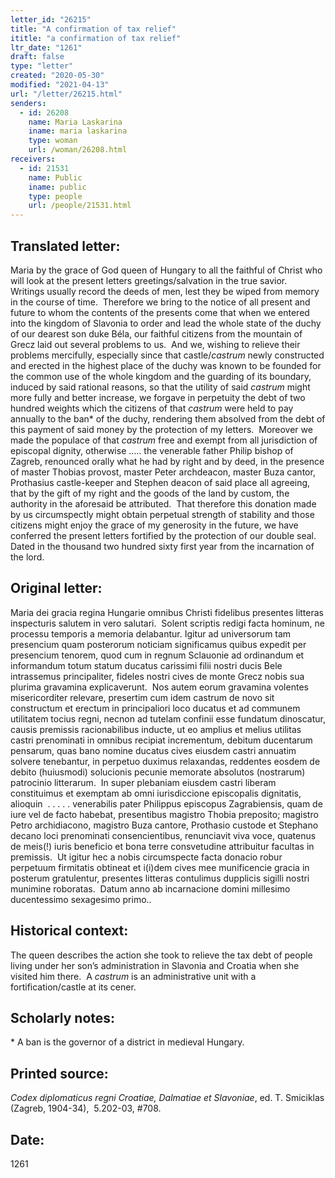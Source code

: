 ```yaml
---
letter_id: "26215"
title: "A confirmation of tax relief"
ititle: "a confirmation of tax relief"
ltr_date: "1261"
draft: false
type: "letter"
created: "2020-05-30"
modified: "2021-04-13"
url: "/letter/26215.html"
senders:
  - id: 26208
    name: Maria Laskarina
    iname: maria laskarina
    type: woman
    url: /woman/26208.html
receivers:
  - id: 21531
    name: Public
    iname: public
    type: people
    url: /people/21531.html
---
```

<h2> Translated letter:</h2><p>Maria by the grace of God queen of Hungary to all the faithful of Christ who will look at the present letters greetings/salvation in the true savior.&nbsp; Writings usually record the deeds of men, lest they be wiped from memory in the course of time.&nbsp; Therefore we bring to the notice of all present and future to whom the contents of the presents come that when we entered into the kingdom of Slavonia to order and lead the whole state of the duchy of our dearest son duke Béla, our faithful citizens from the mountain of Grecz laid out several problems to us.&nbsp; And we, wishing to relieve their problems mercifully, especially since that castle/<em>castrum</em> newly constructed and erected in the highest place of the duchy was known to be founded for the common use of the whole kingdom and the guarding of its boundary, induced by said rational reasons, so that the utility of said <em>castrum</em> might more fully and better increase, we forgave in perpetuity the debt of two hundred weights which the citizens of that <em>castrum</em> were held to pay annually to the ban* of the duchy, rendering them absolved from the debt of this payment of said money by the protection of my letters.&nbsp; Moreover we made the populace of that <em>castrum</em> free and exempt from all jurisdiction of episcopal dignity, otherwise ….. the venerable father Philip bishop of Zagreb, renounced orally what he had by right and by deed, in the presence of master Thobias provost, master Peter archdeacon, master Buza cantor, Prothasius castle-keeper and Stephen deacon of said place all agreeing, that by the gift of my right and the goods of the land by custom, the authority in the aforesaid be attributed.&nbsp; That therefore this donation made by us circumspectly might obtain perpetual strength of stability and those citizens might enjoy the grace of my generosity in the future, we have conferred the present letters fortified by the protection of our double seal.&nbsp; Dated in the thousand two hundred sixty first year from the incarnation of the lord.</p><h2 class="mt-4"> Original letter:</h2><p>Maria dei gracia regina Hungarie omnibus Christi fidelibus presentes litteras inspecturis salutem in vero salutari.&nbsp; Solent scriptis redigi facta hominum, ne processu temporis a memoria delabantur. Igitur ad universorum tam presencium quam posterorum noticiam significamus quibus expedit per presencium tenorem, quod cum in regnum Sclauonie ad ordinandum et informandum totum statum ducatus carissimi filii nostri ducis Bele intrassemus principaliter, fideles nostri cives de monte Grecz nobis sua plurima gravamina explicaverunt.&nbsp; Nos autem eorum gravamina volentes misericorditer relevare, presertim cum idem castrum de novo sit constructum et erectum in principaliori loco ducatus et ad communem utilitatem tocius regni, necnon ad tutelam confinii esse fundatum dinoscatur, causis premissis racionabilibus inducte, ut eo amplius et melius utilitas castri prenominati in omnibus recipiat incrementum, debitum ducentarum pensarum, quas bano nomine ducatus cives eiusdem castri annuatim solvere tenebantur, in perpetuo duximus relaxandas, reddentes eosdem de debito (huiusmodi) solucionis pecunie memorate absolutos (nostrarum) patrocinio litterarum.&nbsp; In super plebaniam eiusdem castri liberam constituimus et exemptam ab omni iurisdiccione episcopalis dignitatis, alioquin&nbsp; . . . . . venerabilis pater Philippus episcopus Zagrabiensis, quam de iure vel de facto habebat, presentibus magistro Thobia preposito; magistro Petro archidiacono, magistro Buza cantore, Prothasio custode et Stephano decano loci prenominati consencientibus, renunciavit viva voce, quatenus de meis(!) iuris beneficio et bona terre consvetudine attribuitur facultas in premissis.&nbsp; Ut igitur hec a nobis circumspecte facta donacio robur perpetuum firmitatis obtineat et i(i)dem cives mee munificencie gracia in posterum gratulentur, presentes litteras contulimus dupplicis sigilli nostri munimine roboratas.&nbsp; Datum anno ab incarnacione domini millesimo ducentessimo sexagesimo primo..</p><h2 class="mt-4"> Historical context:</h2><p>The queen describes the action she took to relieve the tax debt of people living under her son’s administration in Slavonia and Croatia when she visited him there.&nbsp; A <em>castrum</em> is an administrative unit with a fortification/castle at its cener.</p><h2 class="mt-4"> Scholarly notes:</h2><p>* A ban is the governor of a district in medieval Hungary.</p><h2 class="mt-4"> Printed source:</h2><p><i>Codex diplomaticus regni Croatiae, Dalmatiae et Slavoniae</i>, ed. T. Smiciklas (Zagreb, 1904-34), &nbsp;5.202-03, #708.</p><h2 class="mt-4"> Date:</h2>1261